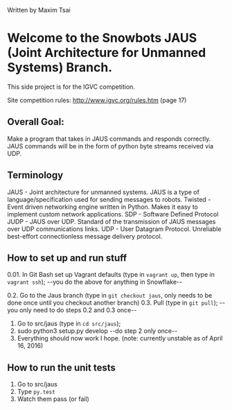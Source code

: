 Written by Maxim Tsai

# Welcome to the Snowbots JAUS (Joint Architecture for Unmanned Systems) Branch.
This side project is for the IGVC competition.

Site competition rules: http://www.igvc.org/rules.htm (page 17)

## Overall Goal:

Make a program that takes in JAUS commands and responds correctly.
JAUS commands will be in the form of python byte streams received via UDP.

## Terminology
JAUS - Joint architecture for unmanned systems. JAUS is a type of language/specification used for sending messages to robots.
Twisted - Event driven networking engine written in Python. Makes it easy to implement custom network applications.
SDP - Software Defined Protocol
JUDP - JAUS over UDP. Standard of the transmission of JAUS messages over UDP communications links.
UDP - User Datagram Protocol. Unreliable best-effort connectionless message delivery protocol.

## How to set up and run stuff

0.01. In Git Bash set up Vagrant defaults (type in `vagrant up`, then type in `vagrant ssh`);
--you do the above for anything in Snowflake--

0.2. Go to the Jaus branch (type in `git checkout jaus`, only needs to be done once until you checkout another branch)
0.3. Pull (type in `git pull`);
--you only need to do steps 0.2 and 0.3 once--

1. Go to src/jaus (type in `cd src/jaus`);
2. sudo python3 setup.py develop
--do step 2 only once--
3. Everything should now work I hope.
(note: currently unstable as of April 16, 2016)

## How to run the unit tests

1. Go to src/jaus
2. Type `py.test`
3. Watch them pass (or fail)
